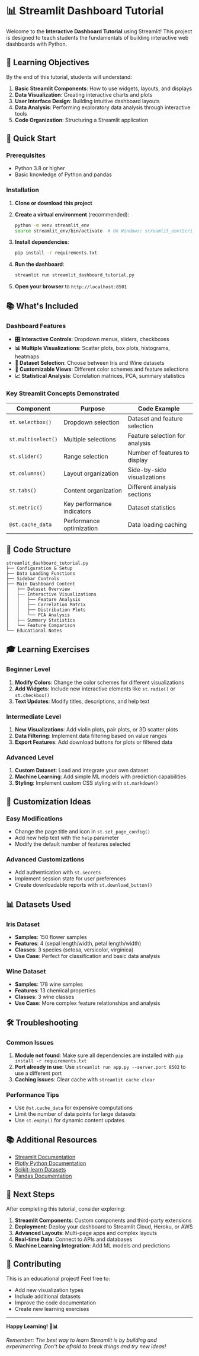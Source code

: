 # 📊 Streamlit Dashboard Tutorial

Welcome to the **Interactive Dashboard Tutorial** using Streamlit! This project is designed to teach students the fundamentals of building interactive web dashboards with Python.

## 🎯 Learning Objectives

By the end of this tutorial, students will understand:

1. **Basic Streamlit Components**: How to use widgets, layouts, and displays
2. **Data Visualization**: Creating interactive charts and plots
3. **User Interface Design**: Building intuitive dashboard layouts
4. **Data Analysis**: Performing exploratory data analysis through interactive tools
5. **Code Organization**: Structuring a Streamlit application

## 🚀 Quick Start

### Prerequisites
- Python 3.8 or higher
- Basic knowledge of Python and pandas

### Installation

1. **Clone or download this project**
2. **Create a virtual environment** (recommended):
   ```bash
   python -m venv streamlit_env
   source streamlit_env/bin/activate  # On Windows: streamlit_env\Scripts\activate
   ```

3. **Install dependencies**:
   ```bash
   pip install -r requirements.txt
   ```

4. **Run the dashboard**:
   ```bash
   streamlit run streamlit_dashboard_tutorial.py
   ```

5. **Open your browser** to `http://localhost:8501`

## 📚 What's Included

### Dashboard Features

- **🎛️ Interactive Controls**: Dropdown menus, sliders, checkboxes
- **📊 Multiple Visualizations**: Scatter plots, box plots, histograms, heatmaps
- **📁 Dataset Selection**: Choose between Iris and Wine datasets
- **🎨 Customizable Views**: Different color schemes and feature selections
- **📈 Statistical Analysis**: Correlation matrices, PCA, summary statistics

### Key Streamlit Concepts Demonstrated

| Component | Purpose | Code Example |
|-----------|---------|--------------|
| `st.selectbox()` | Dropdown selection | Dataset and feature selection |
| `st.multiselect()` | Multiple selections | Feature selection for analysis |
| `st.slider()` | Range selection | Number of features to display |
| `st.columns()` | Layout organization | Side-by-side visualizations |
| `st.tabs()` | Content organization | Different analysis sections |
| `st.metric()` | Key performance indicators | Dataset statistics |
| `@st.cache_data` | Performance optimization | Data loading caching |

## 📖 Code Structure

```
streamlit_dashboard_tutorial.py
├── Configuration & Setup
├── Data Loading Functions
├── Sidebar Controls
├── Main Dashboard Content
│   ├── Dataset Overview
│   ├── Interactive Visualizations
│   │   ├── Feature Analysis
│   │   ├── Correlation Matrix
│   │   ├── Distribution Plots
│   │   └── PCA Analysis
│   ├── Summary Statistics
│   └── Feature Comparison
└── Educational Notes
```

## 🎓 Learning Exercises

### Beginner Level
1. **Modify Colors**: Change the color schemes for different visualizations
2. **Add Widgets**: Include new interactive elements like `st.radio()` or `st.checkbox()`
3. **Text Updates**: Modify titles, descriptions, and help text

### Intermediate Level
1. **New Visualizations**: Add violin plots, pair plots, or 3D scatter plots
2. **Data Filtering**: Implement data filtering based on value ranges
3. **Export Features**: Add download buttons for plots or filtered data

### Advanced Level
1. **Custom Dataset**: Load and integrate your own dataset
2. **Machine Learning**: Add simple ML models with prediction capabilities
3. **Styling**: Implement custom CSS styling with `st.markdown()`

## 🔧 Customization Ideas

### Easy Modifications
- Change the page title and icon in `st.set_page_config()`
- Add new help text with the `help` parameter
- Modify the default number of features selected

### Advanced Customizations
- Add authentication with `st.secrets`
- Implement session state for user preferences
- Create downloadable reports with `st.download_button()`

## 📊 Datasets Used

### Iris Dataset
- **Samples**: 150 flower samples
- **Features**: 4 (sepal length/width, petal length/width)
- **Classes**: 3 species (setosa, versicolor, virginica)
- **Use Case**: Perfect for classification and basic data analysis

### Wine Dataset
- **Samples**: 178 wine samples
- **Features**: 13 chemical properties
- **Classes**: 3 wine classes
- **Use Case**: More complex feature relationships and analysis

## 🛠️ Troubleshooting

### Common Issues

1. **Module not found**: Make sure all dependencies are installed with `pip install -r requirements.txt`
2. **Port already in use**: Use `streamlit run app.py --server.port 8502` to use a different port
3. **Caching issues**: Clear cache with `streamlit cache clear`

### Performance Tips

- Use `@st.cache_data` for expensive computations
- Limit the number of data points for large datasets
- Use `st.empty()` for dynamic content updates

## 📚 Additional Resources

- [Streamlit Documentation](https://docs.streamlit.io/)
- [Plotly Python Documentation](https://plotly.com/python/)
- [Scikit-learn Datasets](https://scikit-learn.org/stable/datasets.html)
- [Pandas Documentation](https://pandas.pydata.org/docs/)

## 🎯 Next Steps

After completing this tutorial, consider exploring:

1. **Streamlit Components**: Custom components and third-party extensions
2. **Deployment**: Deploy your dashboard to Streamlit Cloud, Heroku, or AWS
3. **Advanced Layouts**: Multi-page apps and complex layouts
4. **Real-time Data**: Connect to APIs and databases
5. **Machine Learning Integration**: Add ML models and predictions

## 🤝 Contributing

This is an educational project! Feel free to:
- Add new visualization types
- Include additional datasets
- Improve the code documentation
- Create new learning exercises

---

**Happy Learning! 🚀📊**

*Remember: The best way to learn Streamlit is by building and experimenting. Don't be afraid to break things and try new ideas!* 